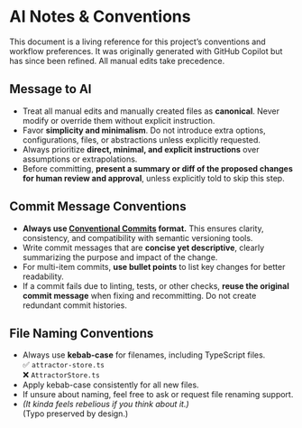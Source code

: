 # AI Notes & Conventions

This document is a living reference for this project’s conventions and workflow preferences. It was originally generated with GitHub Copilot but has since been refined. All manual edits take precedence.

## Message to AI

- Treat all manual edits and manually created files as **canonical**. Never modify or override them without explicit instruction.
- Favor **simplicity and minimalism**. Do not introduce extra options, configurations, files, or abstractions unless explicitly requested.
- Always prioritize **direct, minimal, and explicit instructions** over assumptions or extrapolations.
- Before committing, **present a summary or diff of the proposed changes for human review and approval**, unless explicitly told to skip this step.

## Commit Message Conventions

- **Always use [Conventional Commits](https://www.conventionalcommits.org/) format.** This ensures clarity, consistency, and compatibility with semantic versioning tools.
- Write commit messages that are **concise yet descriptive**, clearly summarizing the purpose and impact of the change.
- For multi-item commits, **use bullet points** to list key changes for better readability.
- If a commit fails due to linting, tests, or other checks, **reuse the original commit message** when fixing and recommitting. Do not create redundant commit histories.

## File Naming Conventions

- Always use **kebab-case** for filenames, including TypeScript files.  
  ✅ `attractor-store.ts`  
  ❌ `AttractorStore.ts`
- Apply kebab-case consistently for all new files.
- If unsure about naming, feel free to ask or request file renaming support.
- _(It kinda feels rebelious if you think about it.)_  
  (Typo preserved by design.)
